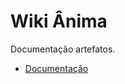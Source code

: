 <!-- TITLE: Página Inicial -->
<!-- SUBTITLE: A quick summary of Página Inicial -->

# Wiki Ânima

Documentação artefatos.

- [Documentação](/wiki)
